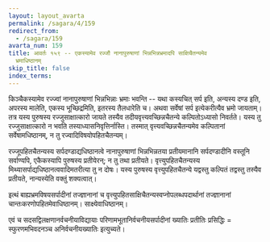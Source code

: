 ```yaml
---
layout: layout_avarta
permalink: /sagara/4/159
redirect_from:
  - /sagara/159
avarta_num: 159
title: आवर्तः १५९ -- एकस्यामेव रज्जौ नानापुरुषाणां भिन्नभिन्नभ्रमादपि साक्षिचैतन्यमेव
  भ्रमाधिष्ठानम्
skip_title: false
index_terms: 
---
```


किञ्चैकस्यामेव रज्ज्वां नानापुरुषाणां भिन्नभिन्नाः भ्रमाः भवन्ति -- यथा कस्यचित् सर्प इति, अन्यस्य
दण्ड इति, अपरस्य मालेति, एकस्य भूच्छिद्रमिति, इतरस्य तैलधारेति च। अथवा
सर्वेषां सर्प इत्येकरीत्यैव भ्रमो जायताम्। तत्र यस्य पुरुषस्य रज्जुसाक्षात्कारो
जायते तस्यैव तदीयवृत्त्यवच्छिन्नचैतन्ये कल्पितोऽध्यासो निवर्तते। यस्य तु
रज्जुसाक्षात्कारो न भवति तस्याध्यासनिवृत्तिर्नास्ति। तस्मात् वृत्त्यवच्छिन्नचैतन्यमेव कल्पितानां सर्वेषामधिष्ठानम्, न तु रज्वादिविषयोपहितचैतन्यम्।

रज्जूपहितचैतन्यस्य सर्पदण्डाद्यधिष्ठानत्वे नानापुरुषाणां भिन्नभिन्नतया
प्रतीयमानानि सर्पदण्डादीनि वस्तूनि सर्वाण्यपि, एकैकस्यापि पुरुषस्य
प्रतीयेरन्; न तु तथा प्रतीयते। वृत्त्युपहितचैतन्यस्य मिथ्यासर्पाद्यधिष्ठानत्ववादिमतरीत्या तु न दोषः। यस्य पुरुषस्य वृत्त्युपहितचैतन्ये यद्वस्तु
कल्पितं तद्वस्तु तस्यैव प्रतीयते, नान्यस्येति वक्तुं शक्यत्वात्।

इत्थं बाह्यभ्रमविषयसर्पादीनां तज्ज्ञानानां च वृत्त्युपहितसाक्षिचैतन्यस्वप्नोपलब्धपदार्थानां तज्ज्ञानानां चान्तःकरणोपहितमेवाधिष्ठानम्।
साक्ष्येवाधिष्ठानम्।

एवं च सदसद्विलक्षणानर्वचनीयाविद्यायाः परिणामभूतानिर्वचनीयसर्पादीनां ख्यातिः प्रतीतिः प्रसिद्धिः = स्फुरणमभिवदनञ्च अनिर्वचनीयख्यातिः इत्युच्यते।
